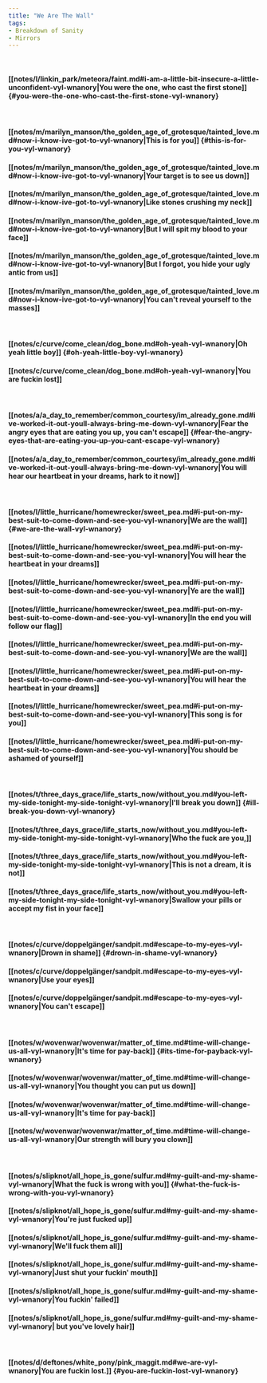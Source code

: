 ```yaml
---
title: "We Are The Wall"
tags:
- Breakdown of Sanity
- Mirrors
---
```

&nbsp;
#### [[notes/l/linkin_park/meteora/faint.md#i-am-a-little-bit-insecure-a-little-unconfident-vyl-wnanory|You were the one, who cast the first stone]] {#you-were-the-one-who-cast-the-first-stone-vyl-wnanory}
&nbsp;
#### [[notes/m/marilyn_manson/the_golden_age_of_grotesque/tainted_love.md#now-i-know-ive-got-to-vyl-wnanory|This is for you]] {#this-is-for-you-vyl-wnanory}
#### [[notes/m/marilyn_manson/the_golden_age_of_grotesque/tainted_love.md#now-i-know-ive-got-to-vyl-wnanory|Your target is to see us down]]
#### [[notes/m/marilyn_manson/the_golden_age_of_grotesque/tainted_love.md#now-i-know-ive-got-to-vyl-wnanory|Like stones crushing my neck]]
#### [[notes/m/marilyn_manson/the_golden_age_of_grotesque/tainted_love.md#now-i-know-ive-got-to-vyl-wnanory|But I will spit my blood to your face]]
#### [[notes/m/marilyn_manson/the_golden_age_of_grotesque/tainted_love.md#now-i-know-ive-got-to-vyl-wnanory|But I forgot, you hide your ugly antic from us]]
#### [[notes/m/marilyn_manson/the_golden_age_of_grotesque/tainted_love.md#now-i-know-ive-got-to-vyl-wnanory|You can't reveal yourself to the masses]]
&nbsp;
#### [[notes/c/curve/come_clean/dog_bone.md#oh-yeah-vyl-wnanory|Oh yeah little boy]] {#oh-yeah-little-boy-vyl-wnanory}
#### [[notes/c/curve/come_clean/dog_bone.md#oh-yeah-vyl-wnanory|You are fuckin lost]]
&nbsp;
#### [[notes/a/a_day_to_remember/common_courtesy/im_already_gone.md#ive-worked-it-out-youll-always-bring-me-down-vyl-wnanory|Fear the angry eyes that are eating you up, you can't escape]] {#fear-the-angry-eyes-that-are-eating-you-up-you-cant-escape-vyl-wnanory}
#### [[notes/a/a_day_to_remember/common_courtesy/im_already_gone.md#ive-worked-it-out-youll-always-bring-me-down-vyl-wnanory|You will hear our heartbeat in your dreams, hark to it now]]
&nbsp;
#### [[notes/l/little_hurricane/homewrecker/sweet_pea.md#i-put-on-my-best-suit-to-come-down-and-see-you-vyl-wnanory|We are the wall]] {#we-are-the-wall-vyl-wnanory}
#### [[notes/l/little_hurricane/homewrecker/sweet_pea.md#i-put-on-my-best-suit-to-come-down-and-see-you-vyl-wnanory|You will hear the heartbeat in your dreams]]
#### [[notes/l/little_hurricane/homewrecker/sweet_pea.md#i-put-on-my-best-suit-to-come-down-and-see-you-vyl-wnanory|Ye are the wall]]
#### [[notes/l/little_hurricane/homewrecker/sweet_pea.md#i-put-on-my-best-suit-to-come-down-and-see-you-vyl-wnanory|In the end you will follow our flag]]
#### [[notes/l/little_hurricane/homewrecker/sweet_pea.md#i-put-on-my-best-suit-to-come-down-and-see-you-vyl-wnanory|We are the wall]]
#### [[notes/l/little_hurricane/homewrecker/sweet_pea.md#i-put-on-my-best-suit-to-come-down-and-see-you-vyl-wnanory|You will hear the heartbeat in your dreams]]
#### [[notes/l/little_hurricane/homewrecker/sweet_pea.md#i-put-on-my-best-suit-to-come-down-and-see-you-vyl-wnanory|This song is for you]]
#### [[notes/l/little_hurricane/homewrecker/sweet_pea.md#i-put-on-my-best-suit-to-come-down-and-see-you-vyl-wnanory|You should be ashamed of yourself]]
&nbsp;
#### [[notes/t/three_days_grace/life_starts_now/without_you.md#you-left-my-side-tonight-my-side-tonight-vyl-wnanory|I'll break you down]] {#ill-break-you-down-vyl-wnanory}
#### [[notes/t/three_days_grace/life_starts_now/without_you.md#you-left-my-side-tonight-my-side-tonight-vyl-wnanory|Who the fuck are you,]]
#### [[notes/t/three_days_grace/life_starts_now/without_you.md#you-left-my-side-tonight-my-side-tonight-vyl-wnanory|This is not a dream, it is not]]
#### [[notes/t/three_days_grace/life_starts_now/without_you.md#you-left-my-side-tonight-my-side-tonight-vyl-wnanory|Swallow your pills or accept my fist in your face]]
&nbsp;
#### [[notes/c/curve/doppelgänger/sandpit.md#escape-to-my-eyes-vyl-wnanory|Drown in shame]] {#drown-in-shame-vyl-wnanory}
#### [[notes/c/curve/doppelgänger/sandpit.md#escape-to-my-eyes-vyl-wnanory|Use your eyes]]
#### [[notes/c/curve/doppelgänger/sandpit.md#escape-to-my-eyes-vyl-wnanory|You can't escape]]
&nbsp;
#### [[notes/w/wovenwar/wovenwar/matter_of_time.md#time-will-change-us-all-vyl-wnanory|It's time for pay-back]] {#its-time-for-payback-vyl-wnanory}
#### [[notes/w/wovenwar/wovenwar/matter_of_time.md#time-will-change-us-all-vyl-wnanory|You thought you can put us down]]
#### [[notes/w/wovenwar/wovenwar/matter_of_time.md#time-will-change-us-all-vyl-wnanory|It's time for pay-back]]
#### [[notes/w/wovenwar/wovenwar/matter_of_time.md#time-will-change-us-all-vyl-wnanory|Our strength will bury you clown]]
&nbsp;
#### [[notes/s/slipknot/all_hope_is_gone/sulfur.md#my-guilt-and-my-shame-vyl-wnanory|What the fuck is wrong with you]] {#what-the-fuck-is-wrong-with-you-vyl-wnanory}
#### [[notes/s/slipknot/all_hope_is_gone/sulfur.md#my-guilt-and-my-shame-vyl-wnanory|You're just fucked up]]
#### [[notes/s/slipknot/all_hope_is_gone/sulfur.md#my-guilt-and-my-shame-vyl-wnanory|We'll fuck them all]]
#### [[notes/s/slipknot/all_hope_is_gone/sulfur.md#my-guilt-and-my-shame-vyl-wnanory|Just shut your fuckin' mouth]]
#### [[notes/s/slipknot/all_hope_is_gone/sulfur.md#my-guilt-and-my-shame-vyl-wnanory|You fuckin' failed]]
#### [[notes/s/slipknot/all_hope_is_gone/sulfur.md#my-guilt-and-my-shame-vyl-wnanory| but you've lovely hair]]
&nbsp;
#### [[notes/d/deftones/white_pony/pink_maggit.md#we-are-vyl-wnanory|You are fuckin lost.]] {#you-are-fuckin-lost-vyl-wnanory}
